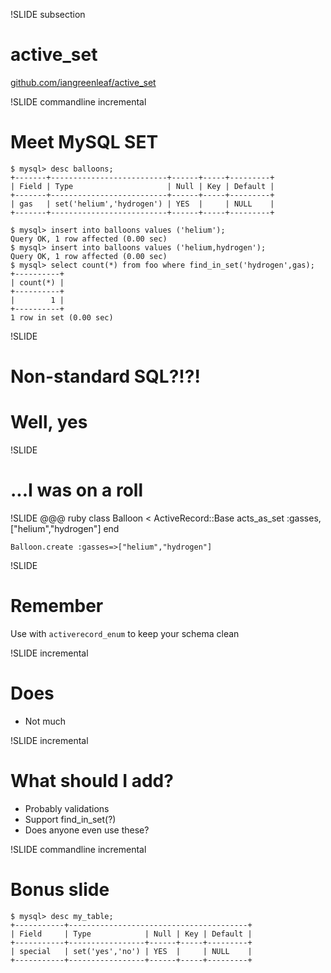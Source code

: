 !SLIDE subsection
# active_set #

[github.com/iangreenleaf/active_set](https://github.com/iangreenleaf/active_set)

!SLIDE commandline incremental
# Meet MySQL SET #

    $ mysql> desc balloons;
    +-------+--------------------------+------+-----+---------+
    | Field | Type                     | Null | Key | Default |
    +-------+--------------------------+------+-----+---------+
    | gas   | set('helium','hydrogen') | YES  |     | NULL    |
    +-------+--------------------------+------+-----+---------+

    $ mysql> insert into balloons values ('helium');
    Query OK, 1 row affected (0.00 sec)
    $ mysql> insert into balloons values ('helium,hydrogen');
    Query OK, 1 row affected (0.00 sec)
    $ mysql> select count(*) from foo where find_in_set('hydrogen',gas);
    +----------+
    | count(*) |
    +----------+
    |        1 |
    +----------+
    1 row in set (0.00 sec)

!SLIDE
# Non-standard SQL?!?! #
# Well, yes #

!SLIDE
# ...I was on a roll #

!SLIDE
    @@@ ruby
    class Balloon < ActiveRecord::Base
      acts_as_set :gasses, ["helium","hydrogen"]
    end

    Balloon.create :gasses=>["helium","hydrogen"]

!SLIDE
# Remember #

Use with `activerecord_enum` to keep your schema clean

!SLIDE incremental
# Does #
 * Not much

!SLIDE incremental
# What should I add? #
 * Probably validations
 * Support find_in_set(?)
 * Does anyone even use these?

!SLIDE commandline incremental
# Bonus slide #

    $ mysql> desc my_table;
    +-----------+----------------------------------------+
    | Field     | Type            | Null | Key | Default |
    +-----------+-----------------+------+-----+---------+
    | special   | set('yes','no') | YES  |     | NULL    |
    +-----------+-----------------+------+-----+---------+
